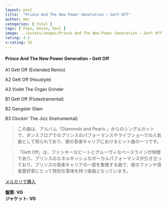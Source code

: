 ```yaml
---
layout: post
title:  "Prince And The New Power Generation – Gett Off"
author: mmr
categories: [ Vinyl ]
tags: [ Pops, House, Soul ]
image: ../assets/images/Prince And The New Power Generation – Gett Off.jpg
rating: 4.5
v-rating: VG
---
```


#### Prince And The New Power Generation – Gett Off

A1  Gett Off (Extended Remix)

A2  Gett Off (Houstyle)

A3  Violet The Organ Grinder

B1  Gett Off (Flutestramental)

B2  Gangster Glam

B3  Clockin' The Jizz (Instrumental)

> この曲は、アルバム「Diamonds and Pearls 」からのシングルカットで、ダンスフロアでのプリンスのパフォーマンスやライブショーでの人気曲として知られており、彼の音楽キャリアにおけるヒット曲の一つです。

> 「Gett Off」は、ファンキーなビートとグルーヴィなベースラインが特徴であり、プリンスのエネルギッシュなボーカルパフォーマンスが引き立っており、プリンスの音楽キャリアの一部を象徴する曲で、彼のファンや音楽愛好家にとって特別な意味を持つ楽曲となっています。

[メルカリで購入](https://jp.mercari.com/item/m13388071866)


<div class="mt-4 mb-4 d-flex align-items-center">
<strong class="mr-1">盤質: VG</strong>
</div>
<div class="mt-4 mb-4 d-flex align-items-center">
<strong class="mr-1">ジャケット: VG</strong>
</div>